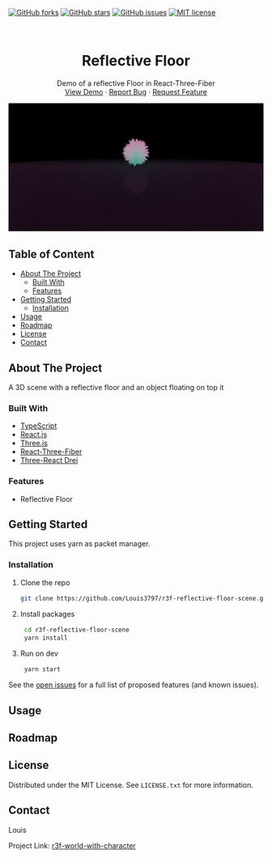 <div id="top"></div>

[![GitHub forks](https://badgen.net/github/forks/Louis3797/r3f-reflective-floor-scene/)](https://github.com/Louis3797/r3f-world-with-character/network/)
[![GitHub stars](https://badgen.net/github/stars/Louis3797/r3f-reflective-floor-scene/)](https://github.com/Louis3797/r3f-world-with-character/stargazers/)
[![GitHub issues](https://badgen.net/github/issues/Louis3797/r3f-reflective-floor-scene/)](https://github.com/Louis3797/r3f-world-with-character/issues/)
[![MIT license](https://img.shields.io/badge/License-MIT-blue.svg)](https://github.com/Louis3797/r3f-reflective-floor-scene/blob/main/LICENSE)

<!-- PROJECT LOGO -->
<br />
<div align="center">

  <h1 align="center">Reflective Floor</h1>

  <p align="center">
    Demo of a reflective Floor in React-Three-Fiber
    <br />
    <a href="https://github.com/Louis3797/r3f-reflective-floor-scene/">View Demo</a>
    ·
    <a href="https://github.com/Louis3797/r3f-reflective-floor-scene/issues">Report Bug</a>
    ·
    <a href="https://github.com/Louis3797/r3f-reflective-floor-scene/issues">Request Feature</a>
  </p>
</div>

![screenshot][screenshot]


<!-- TABLE OF CONTENTS -->
## Table of Content
  <ul>
    <li>
      <a href="#about-the-project">About The Project</a>
      <ul>
        <li><a href="#built-with">Built With</a></li>
        <li><a href="#features">Features</a></li>
      </ul>
    </li>
    <li>
      <a href="#getting-started">Getting Started</a>
      <ul>
        <li><a href="#installation">Installation</a></li>
      </ul>
    </li>
    <li><a href="#usage">Usage</a></li>
      <li><a href="#roadmap">Roadmap</a></li>
    <li><a href="#license">License</a></li>
    <li><a href="#contact">Contact</a></li>
  </ul>

<!-- ABOUT THE PROJECT -->
## About The Project

A 3D scene with a reflective floor and an object floating on top it

### Built With

* [TypeScript](https://www.typescriptlang.org/)
* [React.js](https://reactjs.org/)
* [Three.js](https://threejs.org/)
* [React-Three-Fiber](https://docs.pmnd.rs/react-three-fiber/getting-started/introduction)
* [Three-React Drei](https://github.com/pmndrs/drei)

### Features

- Reflective Floor

<!-- GETTING STARTED -->
## Getting Started

This project uses yarn as packet manager.

### Installation

1. Clone the repo

   ```sh
   git clone https://github.com/Louis3797/r3f-reflective-floor-scene.git
   ```

2. Install packages

   ```sh
    cd r3f-reflective-floor-scene
    yarn install 
   ```

3. Run on dev

   ```sh
    yarn start
   ```

See the [open issues](https://github.com/Louis3797/r3f-reflective-floor-scene/issues) for a full list of proposed features (and known issues).

<!-- USAGE -->
## Usage


<!-- ROADMAP -->
## Roadmap


<!-- LICENSE -->
## License

Distributed under the MIT License. See `LICENSE.txt` for more information.

<!-- CONTACT -->
## Contact

Louis

Project Link: [r3f-world-with-character](https://github.com/Louis3797/r3f-reflective-floor-scene/)

<!-- MARKDOWN LINKS & IMAGES -->
<!-- https://www.markdownguide.org/basic-syntax/#reference-style-links -->

[screenshot]: assets/demo.png

